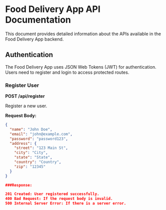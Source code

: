 # Food Delivery App API Documentation

This document provides detailed information about the APIs available in the Food Delivery App backend.

## Authentication

The Food Delivery App uses JSON Web Tokens (JWT) for authentication. Users need to register and login to access protected routes.

### Register User

**POST /api/register**

Register a new user.

**Request Body:**
```json
{
  "name": "John Doe",
  "email": "john@example.com",
  "password": "password123",
  "address": {
    "street": "123 Main St",
    "city": "City",
    "state": "State",
    "country": "Country",
    "zip": "12345"
  }
}

###Response:

201 Created: User registered successfully.
400 Bad Request: If the request body is invalid.
500 Internal Server Error: If there is a server error.
